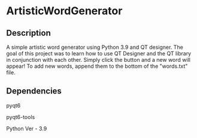 # ArtisticWordGenerator

<h2>Description</h2>
A simple artistic word generator using Python 3.9 and QT designer. The goal of this project was to learn how to use QT Designer and the QT library in conjunction with each other. Simply click the button and a new word will appear!
To add new words, append them to the bottom of the "words.txt" file.

<h2>Dependencies</h2>
pyqt6

pyqt6-tools

Python Ver - 3.9
